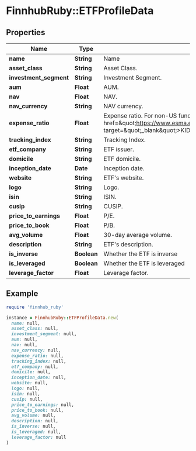 # FinnhubRuby::ETFProfileData

## Properties

| Name | Type | Description | Notes |
| ---- | ---- | ----------- | ----- |
| **name** | **String** | Name | [optional] |
| **asset_class** | **String** | Asset Class. | [optional] |
| **investment_segment** | **String** | Investment Segment. | [optional] |
| **aum** | **Float** | AUM. | [optional] |
| **nav** | **Float** | NAV. | [optional] |
| **nav_currency** | **String** | NAV currency. | [optional] |
| **expense_ratio** | **Float** | Expense ratio. For non-US funds, this is the &lt;a href&#x3D;\&quot;https://www.esma.europa.eu/sites/default/files/library/2015/11/09_1028_final_kid_ongoing_charges_methodology_for_publication_u_2_.pdf\&quot; target&#x3D;\&quot;_blank\&quot;&gt;KID ongoing charges&lt;a/&gt;. | [optional] |
| **tracking_index** | **String** | Tracking Index. | [optional] |
| **etf_company** | **String** | ETF issuer. | [optional] |
| **domicile** | **String** | ETF domicile. | [optional] |
| **inception_date** | **Date** | Inception date. | [optional] |
| **website** | **String** | ETF&#39;s website. | [optional] |
| **logo** | **String** | Logo. | [optional] |
| **isin** | **String** | ISIN. | [optional] |
| **cusip** | **String** | CUSIP. | [optional] |
| **price_to_earnings** | **Float** | P/E. | [optional] |
| **price_to_book** | **Float** | P/B. | [optional] |
| **avg_volume** | **Float** | 30-day average volume. | [optional] |
| **description** | **String** | ETF&#39;s description. | [optional] |
| **is_inverse** | **Boolean** | Whether the ETF is inverse | [optional] |
| **is_leveraged** | **Boolean** | Whether the ETF is leveraged | [optional] |
| **leverage_factor** | **Float** | Leverage factor. | [optional] |

## Example

```ruby
require 'finnhub_ruby'

instance = FinnhubRuby::ETFProfileData.new(
  name: null,
  asset_class: null,
  investment_segment: null,
  aum: null,
  nav: null,
  nav_currency: null,
  expense_ratio: null,
  tracking_index: null,
  etf_company: null,
  domicile: null,
  inception_date: null,
  website: null,
  logo: null,
  isin: null,
  cusip: null,
  price_to_earnings: null,
  price_to_book: null,
  avg_volume: null,
  description: null,
  is_inverse: null,
  is_leveraged: null,
  leverage_factor: null
)
```

